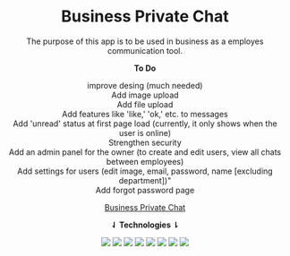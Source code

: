 <div align="center">
<h1>Business Private Chat</h1>

The purpose of this app is to be used in business as a employes communication tool.

<strong size="4">To Do</strong>

improve desing (much needed)<br>
Add image upload<br>
Add file upload<br>
Add features like 'like,' 'ok,' etc. to messages<br>
Add 'unread' status at first page load (currently, it only shows when the user is online)<br>
Strengthen security<br>
Add an admin panel for the owner (to create and edit users, view all chats between employees)<br>
Add settings for users (edit image, email, password, name [excluding department])"<br>
Add forgot password page<br>

[Business Private Chat](https://chatapp.mustafakenlic.dev)


**⇃ Technologies ⇂**

![](https://img.shields.io/badge/C%23-512BD4?style=for-the-badge&logo=csharp&logoColor=white)   ![](https://img.shields.io/badge/Asp.Net-512BD4?style=for-the-badge&logo=dotnet&logoColor=white)   ![](https://img.shields.io/badge/HTML5-E34F26?style=for-the-badge&logo=html5&logoColor=white)   ![](https://img.shields.io/badge/CSS3-1572B6?style=for-the-badge&logo=css3&logoColor=white)   ![](https://img.shields.io/badge/JavaScript-F7DF1E?style=for-the-badge&logo=javascript&logoColor=black)   ![](https://img.shields.io/badge/Ecma%20Script-F7DF1E?style=for-the-badge&logo=javascript&logoColor=black)   ![](https://img.shields.io/badge/Microsoft_SQL_Server-CC2927?style=for-the-badge&logo=microsoft-sql-server&logoColor=white)   ![](https://img.shields.io/badge/SignalR-512BD4?style=for-the-badge&logo=microsoft&logoColor=white)
</div>
